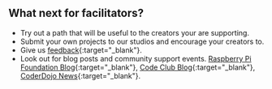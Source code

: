 ## What next for facilitators?

+ Try out a path that will be useful to the creators your are supporting. 
+ Submit your own projects to our studios and encourage your creators to.
+ Give us [feedback](https://form.raspberrypi.org/4873103){:target="_blank"}.
+ Look out for blog posts and community support events. [Raspberry Pi Foundation Blog](https://www.raspberrypi.org/blog/){:target="_blank"}, [Code Club Blog](https://blog.codeclub.org/){:target="_blank"}, [CoderDojo News](https://coderdojo.com/news/){:target="_blank"}. 





